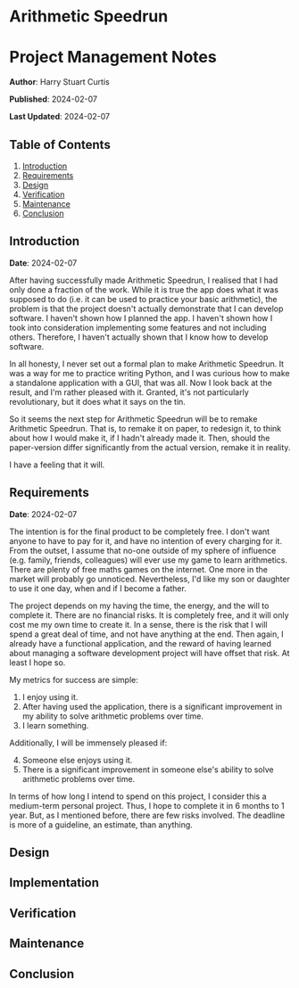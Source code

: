 # Arithmetic Speedrun

# Project Management Notes

**Author**: Harry Stuart Curtis

**Published**: 2024-02-07

**Last Updated**: 2024-02-07

## Table of Contents

1. [Introduction](#introduction)
2. [Requirements](#requirements)
3. [Design](#design)
4. [Verification](#verification)
5. [Maintenance](#maintenance)
6. [Conclusion](#conclusion)

## Introduction

**Date**: 2024-02-07

After having successfully made Arithmetic Speedrun, I realised that I had only done a fraction of the work. While it is true the app does what it was supposed to do (i.e. it can be used to practice your basic arithmetic), the problem is that the project doesn't actually demonstrate that I can develop software. I haven't shown how I planned the app. I haven't shown how I took into consideration implementing some features and not including others. Therefore, I haven't actually shown that I know how to develop software.

In all honesty, I never set out a formal plan to make Arithmetic Speedrun. It was a way for me to practice writing Python, and I was curious how to make a standalone application with a GUI, that was all. Now I look back at the result, and I'm rather pleased with it. Granted, it's not particularly revolutionary, but it does what it says on the tin.

So it seems the next step for Arithmetic Speedrun will be to remake Arithmetic Speedrun. That is, to remake it on paper, to redesign it, to think about how I would make it, if I hadn't already made it. Then, should the paper-version differ significantly from the actual version, remake it in reality.

I have a feeling that it will.

## Requirements

**Date**: 2024-02-07

The intention is for the final product to be completely free. I don't want anyone to have to pay for it, and have no intention of every charging for it. From the outset, I assume that no-one outside of my sphere of influence (e.g. family, friends, colleagues) will ever use my game to learn arithmetics. There are plenty of free maths games on the internet. One more in the market will probably go unnoticed. Nevertheless, I'd like my son or daughter to use it one day, when and if I become a father.

The project depends on my having the time, the energy, and the will to complete it. There are no financial risks. It is completely free, and it will only cost me my own time to create it. In a sense, there is the risk that I will spend a great deal of time, and not have anything at the end. Then again, I already have a functional application, and the reward of having learned about managing a software development project will have offset that risk. At least I hope so.

My metrics for success are simple: 

1. I enjoy using it. 
2. After having used the application, there is a significant improvement in my ability to solve arithmetic problems over time.
3. I learn something.

Additionally, I will be immensely pleased if:

4. Someone else enjoys using it.
5. There is a significant improvement in someone else's ability to solve arithmetic problems over time. 

In terms of how long I intend to spend on this project, I consider this a medium-term personal project. Thus, I hope to complete it in 6 months to 1 year. But, as I mentioned before, there are few risks involved. The deadline is more of a guideline, an estimate, than anything.

## Design

## Implementation

## Verification

## Maintenance

## Conclusion